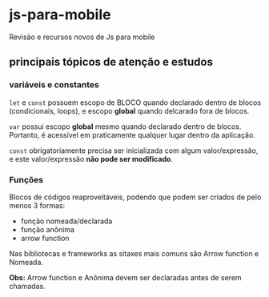 # js-para-mobile
 Revisão e recursos novos de Js para mobile

 ## principais tópicos de atenção e estudos

 ### variáveis e constantes

 `let` e `const` possuem escopo de BLOCO quando declarado dentro de blocos (condicionais, loops), e escopo **global** quando delcarado fora de blocos.

 `var` possui escopo **global** mesmo quando declarado dentro de blocos. Portanto, é acessível em praticamente qualquer lugar dentro da aplicação.

 `const` obrigatoriamente precisa ser inicializada com algum valor/expressão, e este valor/expressão **não pode ser modificado**.


### Funções 

Blocos de códigos reaproveitáveis, podendo que podem ser criados de pelo menos 3 formas: 

- função nomeada/declarada 
- função anônima
- arrow function

Nas bibliotecas e frameworks as sitaxes mais comuns são Arrow function e Nomeada.

**Obs:** Arrow function e Anônima devem ser declaradas antes de serem chamadas.